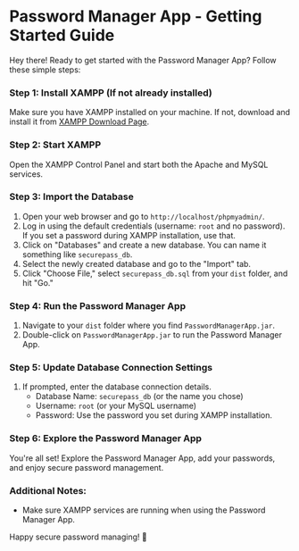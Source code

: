 # Password Manager App - Getting Started Guide

Hey there! Ready to get started with the Password Manager App? Follow these simple steps:

### Step 1: Install XAMPP (If not already installed)

Make sure you have XAMPP installed on your machine. If not, download and install it from [XAMPP Download Page](https://www.apachefriends.org/index.html).

### Step 2: Start XAMPP

Open the XAMPP Control Panel and start both the Apache and MySQL services.

### Step 3: Import the Database

1. Open your web browser and go to `http://localhost/phpmyadmin/`.
2. Log in using the default credentials (username: `root` and no password). If you set a password during XAMPP installation, use that.
3. Click on "Databases" and create a new database. You can name it something like `securepass_db`.
4. Select the newly created database and go to the "Import" tab.
5. Click "Choose File," select `securepass_db.sql` from your `dist` folder, and hit "Go."

### Step 4: Run the Password Manager App

1. Navigate to your `dist` folder where you find `PasswordManagerApp.jar`.
2. Double-click on `PasswordManagerApp.jar` to run the Password Manager App.

### Step 5: Update Database Connection Settings

1. If prompted, enter the database connection details.
   - Database Name: `securepass_db` (or the name you chose)
   - Username: `root` (or your MySQL username)
   - Password: Use the password you set during XAMPP installation.

### Step 6: Explore the Password Manager App

You're all set! Explore the Password Manager App, add your passwords, and enjoy secure password management.

### Additional Notes:

- Make sure XAMPP services are running when using the Password Manager App.

Happy secure password managing! 🌟
